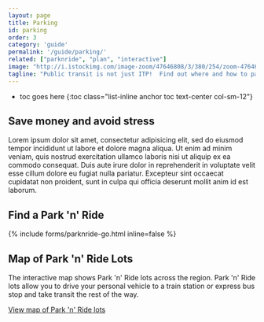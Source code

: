 ```yaml
---
layout: page
title: Parking
id: parking
order: 3
category: 'guide'
permalink: '/guide/parking/'
related: ["parknride", "plan", "interactive"]
image: "http://i.istockimg.com/image-zoom/47646808/3/380/254/zoom-47646808-3.jpg"
tagline: "Public transit is not just ITP!  Find out where and how to park your car to stay out the traffic mess and keep your gas gauge away from 'empty.'"
---
```


* toc goes here
{:toc class="list-inline anchor toc text-center col-sm-12"}

## Save money and avoid stress
Lorem ipsum dolor sit amet, consectetur adipisicing elit, sed do eiusmod
tempor incididunt ut labore et dolore magna aliqua. Ut enim ad minim veniam,
quis nostrud exercitation ullamco laboris nisi ut aliquip ex ea commodo
consequat. Duis aute irure dolor in reprehenderit in voluptate velit esse
cillum dolore eu fugiat nulla pariatur. Excepteur sint occaecat cupidatat non
proident, sunt in culpa qui officia deserunt mollit anim id est laborum.


## Find a Park 'n' Ride

{% include forms/parknride-go.html inline=false %}

## Map of Park 'n' Ride Lots

The interactive map shows Park 'n' Ride lots across the region.  Park 'n' Ride lots allow you to drive your personal vehicle to a train station or express bus stop and take transit the rest of the way.

[View map of Park 'n' Ride lots](/maps/interactive)